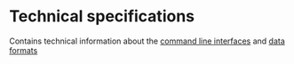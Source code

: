 # Technical specifications
Contains technical information about the [command line interfaces](cli) and [data formats](data_formats)